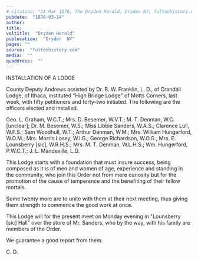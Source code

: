 ```yaml
---
# citation: "14 Mar 1876, The Dryden Herald, Dryden NY, fultonhistory.com."
pubdate:  "1876-03-14"
author: 
title: 
voltitle:  "Dryden Herald"
publocation:  "Dryden  NY"
pages: ""
source:  "fultonhistory.com"
media:  ""
quaddress:  ""
---
```

INSTALLATION OF A LODGE

County Deputy Andrews assisted by Dr. B. W. Franklin, L. D., of Crandall Lodge, of Ithaca, instituted "High Bridge Lodge" of Motts Corners, last week, with fifty petitioners and forty-two initiated. The following are the officers elected and installed.

Geo. L. Graham, W.C.T.; Mrs. D. Besemer, W.V.T.; M. T. Denman, W.C.[unclear]; Dr. M. Besemer, W.S.; Miss Libbie Sanders, W.A.S.; Clarence Lull, W.F.S.; Sam Woodhull, W.T.; Arthur Denman, W.M.; Mrs. William Hungerford, W.O.M.; Mrs. Morris Losey, W.I.G.; George Richardson, W.O.G.; Mrs. E. Lounsberry [sic], W.R.H.S.; Mrs. M. T. Denman, W.L.H.S.; Wm. Hungerford, P.W.C.T.; J. L. Mandeville, L.D.

This Lodge starts with a foundation that must insure success, being composed as it is of men and women of age, experience and standing in the community, who join this Order not from mere curiosity but for the promotion of the cause of temperance and the benefiting of their fellow mortals.

Some twenty more are to unite with them at their next meeting, thus giving them strength to commence the good work at once.

This Lodge will for the present meet on Monday evening in "Lounsberry [sic] Hall" over the store of Mr. Sanders, who by the way, with his family are members of the Order.

We guarantee a good report from them.

C. D.

